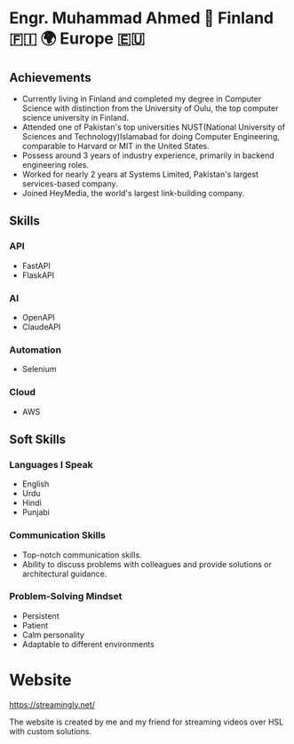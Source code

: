 # Engr. Muhammad Ahmed  📍 Finland 🇫🇮 🌍 Europe 🇪🇺

## Achievements

- Currently living in Finland and completed my degree in Computer Science with distinction from the University of Oulu, the top computer science university in Finland.
- Attended one of Pakistan's top universities NUST(National University of Sciences and Technology)Islamabad for doing Computer Engineering, comparable to Harvard or MIT in the United States.
- Possess around 3 years of industry experience, primarily in backend engineering roles.
- Worked for nearly 2 years at Systems Limited, Pakistan's largest services-based company.
- Joined HeyMedia, the world's largest link-building company.

## Skills

### API
- FastAPI
- FlaskAPI

### AI
- OpenAPI
- ClaudeAPI

### Automation
- Selenium

### Cloud
- AWS

## Soft Skills

### Languages I Speak
- English
- Urdu
- Hindi
- Punjabi

### Communication Skills
- Top-notch communication skills.
- Ability to discuss problems with colleagues and provide solutions or architectural guidance.

### Problem-Solving Mindset
- Persistent
- Patient
- Calm personality
- Adaptable to different environments

# Website

https://streamingly.net/

The website is created by me and my friend for streaming videos over HSL with custom solutions.

